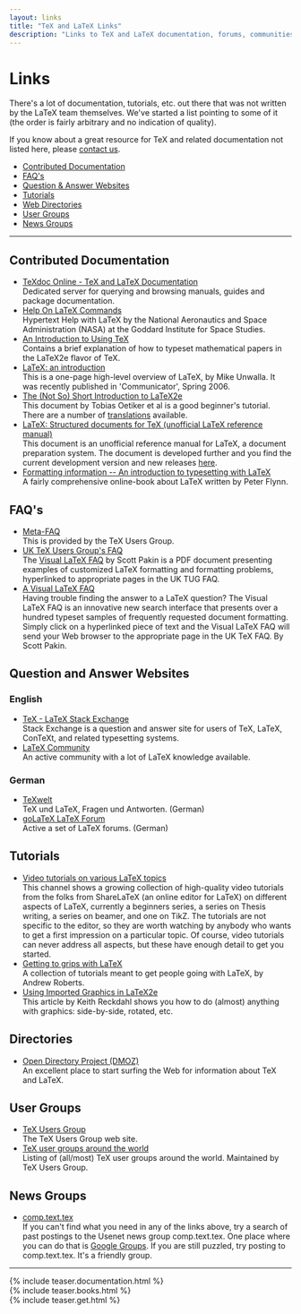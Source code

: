 ```yaml
---
layout: links
title: "TeX and LaTeX Links"
description: "Links to TeX and LaTeX documentation, forums, communities and question and answer websites."
---
```


<h1>Links</h1>
<div class="row">
  <div class="col cell1of2">
    <p>There's a lot of documentation, tutorials, etc. out there that was not written by the LaTeX team themselves. We've started a list pointing to some of it (the order is fairly arbitrary and no indication of quality).</p>
    <p>If you know about a great resource for TeX and related documentation not listed here, please <a href="{{site.baseurl}}/contact/">contact us</a>.</p>
  </div>
  <div class="col cell1of2">
    <ul class="toc">
      <li><a href="#contributed-documentation">Contributed Documentation</a></li>
      <li><a href="#faqs">FAQ's</a></li>
      <li><a href="#question-and-answer-websites">Question & Answer Websites</a></li>
      <li><a href="#tutorials">Tutorials</a></li>
      <li><a href="#directories">Web Directories</a></li>
      <li><a href="#user-groups">User Groups</a></li>
      <li><a href="#news-groups">News Groups</a></li>
    </ul>
  </div>
</div>

<hr>

## Contributed Documentation
+ [TeXdoc Online - TeX and LaTeX Documentation](http://www.texdoc.net/)  
  Dedicated server for querying and browsing manuals, guides and package documentation. 
+ [Help On LaTeX Commands](http://www.giss.nasa.gov/tools/latex/ltx-2.html)  
  Hypertext Help with LaTeX by the National Aeronautics and Space Administration (NASA) at the Goddard Institute for Space Studies.
+ [An Introduction to Using TeX](http://www.math.harvard.edu/texman/)  
  Contains a brief explanation of how to typeset mathematical papers in the LaTeX2e flavor of TeX.
+ [LaTeX: an introduction](http://www.techscribe.co.uk/ta/latex-introduction.pdf)  
  This is a one-page high-level overview of LaTeX, by Mike Unwalla. It was recently published in 'Communicator', Spring 2006.
+ [The (Not So) Short Introduction to LaTeX2e](http://ctan.tug.org/tex-archive/info/lshort/english/lshort.pdf)  
  This document by Tobias Oetiker et al is a good beginner's tutorial. There are a number of [translations](ftp://ctan.tug.org/tex-archive/info/lshort/) available. 
+ [LaTeX: Structured documents for TeX (unofficial LaTeX reference manual)](http://texdoc.net/texmf-dist/doc/latex/latex2e-help-texinfo/latex2e.pdf)  
  This document is an unofficial reference manual for LaTeX, a document preparation system. The document is developed further and you find the current development version and new releases [here](http://home.gna.org/latexrefman/).
+ [Formatting information -- An introduction to typesetting with LaTeX](http://latex.silmaril.ie/formattinginformation/)  
  A fairly comprehensive online-book about LaTeX written by Peter Flynn.

## FAQ's

+ [Meta-FAQ](http://tug.org/tex-ptr-faq)  
  This is provided by the TeX Users Group. 
+ [UK TeX Users Group's FAQ](http://www.tex.ac.uk/)  
  The [Visual LaTeX FAQ](http://ctan.tug.org/tex-archive/info/visualFAQ/visualFAQ.pdf) by Scott Pakin is a PDF document presenting examples of customized LaTeX formatting and formatting problems, hyperlinked to appropriate pages in the UK TUG FAQ.
+ [A Visual LaTeX FAQ](http://www.ctan.org/tex-archive/info/visualFAQ/visualFAQ.pdf)  
  Having trouble finding the answer to a LaTeX question? The Visual LaTeX FAQ is an innovative new search interface that presents over a hundred typeset samples of frequently requested document formatting. Simply click on a hyperlinked piece of text and the Visual LaTeX FAQ will send your Web browser to the appropriate page in the UK TeX FAQ. By Scott Pakin.
  
## Question and Answer Websites

### English

+ [TeX - LaTeX Stack Exchange](http://tex.stackexchange.com/)  
  Stack Exchange is a question and answer site for users of TeX, LaTeX, ConTeXt, and related typesetting systems.
+ [LaTeX Community](http://www.latex-community.org/)  
  An active community with a lot of LaTeX knowledge available.

### German

+ [TeXwelt](http://texwelt.de/wissen/)  
  TeX und LaTeX, Fragen und Antworten. (German)
+ [goLaTeX LaTeX Forum](http://golatex.de/)  
  Active a set of LaTeX forums. (German)
  
## Tutorials

+ [Video tutorials on various LaTeX topics](http://www.youtube.com/ShareLaTeX)  
  This channel shows a growing collection of high-quality video tutorials from the folks from ShareLaTeX (an online editor for LaTeX) on different aspects of LaTeX, currently a beginners series, a series on Thesis writing, a series on beamer, and one on TikZ. The tutorials are not specific to the editor, so they are worth watching by anybody who wants to get a first impression on a particular topic. Of course, video tutorials can never address all aspects, but these have enough detail to get you started.
+ [Getting to grips with LaTeX](http://www.andy-roberts.net/misc/latex/)  
  A collection of tutorials meant to get people going with LaTeX, by Andrew Roberts.
+ [Using Imported Graphics in LaTeX2e](ftp://ctan.tug.org/tex-archive/info/epslatex.pdf)  
  This article by Keith Reckdahl shows you how to do (almost) anything with graphics: side-by-side, rotated, etc.

## Directories

+ [Open Directory Project (DMOZ)](http://dmoz.org/Computers/Software/Typesetting/TeX/LaTeX/)  
  An excellent place to start surfing the Web for information about TeX and LaTeX.

## User Groups

+ [TeX Users Group](https://tug.org/)  
  The TeX Users Group web site.
+ [TeX user groups around the world](http://www.tug.org/usergroups.html)  
  Listing of (all/most) TeX user groups around the world. Maintained by TeX Users Group.


## News Groups

+ [comp.text.tex](news:<comp.text.tex>)  
  If you can't find what you need in any of the links above, try a search of past postings to the Usenet news group comp.text.tex. One place where you can do that is [Google Groups](https://groups.google.com/forum/#!forum/comp.text.tex). If you are still puzzled, try posting to comp.text.tex. It's a friendly group.

<hr>

<div class="row teaser">
  <section class="col cell1of3">{% include teaser.documentation.html %}</section>
  <section class="col cell1of3">{% include teaser.books.html %}</section>
  <section class="col cell1of3">{% include teaser.get.html %}</section>
</div>
